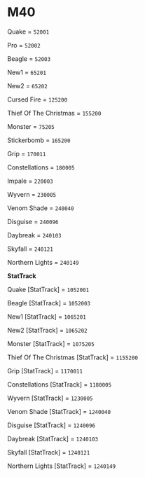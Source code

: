 # M40


Quake = `52001`

Pro = `52002`

Beagle = `52003`

New1 = `65201`

New2 = `65202`

Cursed Fire = `125200`

Thief Of The Christmas = `155200`

Monster = `75205`

Stickerbomb = `165200`

Grip = `170011`

Constellations = `180005`

Impale = `220003`

Wyvern = `230005`

Venom Shade = `240040`

Disguise = `240096`

Daybreak = `240103`

Skyfall = `240121`

Northern Lights = `240149`


**StatTrack**


Quake [StatTrack] = `1052001`

Beagle [StatTrack] = `1052003`

New1 [StatTrack] = `1065201`

New2 [StatTrack] = `1065202`

Monster [StatTrack] = `1075205`

Thief Of The Christmas [StatTrack] = `1155200`

Grip [StatTrack] = `1170011`

Constellations [StatTrack] = `1180005`

Wyvern [StatTrack] = `1230005`

Venom Shade [StatTrack] = `1240040`

Disguise [StatTrack] = `1240096`

Daybreak [StatTrack] = `1240103`

Skyfall [StatTrack] = `1240121`

Northern Lights [StatTrack] = `1240149`